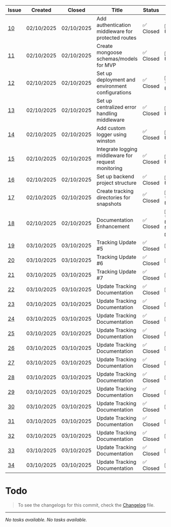 | Issue | Created | Closed | Title | Status | Labels |
|-------|---------|--------|-------|--------|--------|
| [10](https://github.com/Gallucky/ClarityBox/issues/10) | 02/10/2025 | 02/10/2025 | Add authentication middleware for protected routes | ✅ Closed | `🔧 Backend` `✨ Enhancement` |
| [11](https://github.com/Gallucky/ClarityBox/issues/11) | 02/10/2025 | 02/10/2025 | Create mongoose schemas/models for MVP | ✅ Closed | `🔧 Backend` `✨ Enhancement` |
| [12](https://github.com/Gallucky/ClarityBox/issues/12) | 02/10/2025 | 02/10/2025 | Set up deployment and environment configurations | ✅ Closed | `🚀 Deployment` `✨ Enhancement` |
| [13](https://github.com/Gallucky/ClarityBox/issues/13) | 02/10/2025 | 02/10/2025 | Set up centralized error handling middleware | ✅ Closed | `🔧 Backend` `✨ Enhancement` |
| [14](https://github.com/Gallucky/ClarityBox/issues/14) | 02/10/2025 | 02/10/2025 | Add custom logger using winston | ✅ Closed | `🔧 Backend` `✨ Enhancement` |
| [15](https://github.com/Gallucky/ClarityBox/issues/15) | 02/10/2025 | 02/10/2025 | Integrate logging middleware for request monitoring | ✅ Closed | `🔧 Backend` `✨ Enhancement` |
| [16](https://github.com/Gallucky/ClarityBox/issues/16) | 02/10/2025 | 02/10/2025 | Set up backend project structure | ✅ Closed | `🔧 Backend` `✨ Enhancement` |
| [17](https://github.com/Gallucky/ClarityBox/issues/17) | 02/10/2025 | 02/10/2025 | Create tracking directories for snapshots | ✅ Closed | `🚀 Deployment` `✨ Enhancement` |
| [18](https://github.com/Gallucky/ClarityBox/issues/18) | 02/10/2025 | 02/10/2025 | Documentation Enhancement | ✅ Closed | `🚀 Deployment` `✨ Enhancement` `📚 Documentation` |
| [19](https://github.com/Gallucky/ClarityBox/pull/19) | 03/10/2025 | 03/10/2025 | Tracking Update #5 | ✅ Closed | `📌 Other` |
| [20](https://github.com/Gallucky/ClarityBox/pull/20) | 03/10/2025 | 03/10/2025 | Tracking Update #6 | ✅ Closed | `📌 Other` |
| [21](https://github.com/Gallucky/ClarityBox/pull/21) | 03/10/2025 | 03/10/2025 | Tracking Update #7 | ✅ Closed | `📌 Other` |
| [22](https://github.com/Gallucky/ClarityBox/pull/22) | 03/10/2025 | 03/10/2025 | Update Tracking Documentation | ✅ Closed | `📌 Other` |
| [23](https://github.com/Gallucky/ClarityBox/pull/23) | 03/10/2025 | 03/10/2025 | Update Tracking Documentation | ✅ Closed | `📌 Other` |
| [24](https://github.com/Gallucky/ClarityBox/pull/24) | 03/10/2025 | 03/10/2025 | Update Tracking Documentation | ✅ Closed | `📌 Other` |
| [25](https://github.com/Gallucky/ClarityBox/pull/25) | 03/10/2025 | 03/10/2025 | Update Tracking Documentation | ✅ Closed | `📌 Other` |
| [26](https://github.com/Gallucky/ClarityBox/pull/26) | 03/10/2025 | 03/10/2025 | Update Tracking Documentation | ✅ Closed | `📌 Other` |
| [27](https://github.com/Gallucky/ClarityBox/pull/27) | 03/10/2025 | 03/10/2025 | Update Tracking Documentation | ✅ Closed | `📌 Other` |
| [28](https://github.com/Gallucky/ClarityBox/pull/28) | 03/10/2025 | 03/10/2025 | Update Tracking Documentation | ✅ Closed | `📌 Other` |
| [29](https://github.com/Gallucky/ClarityBox/pull/29) | 03/10/2025 | 03/10/2025 | Update Tracking Documentation | ✅ Closed | `📌 Other` |
| [30](https://github.com/Gallucky/ClarityBox/pull/30) | 03/10/2025 | 03/10/2025 | Update Tracking Documentation | ✅ Closed | `📌 Other` |
| [31](https://github.com/Gallucky/ClarityBox/pull/31) | 03/10/2025 | 03/10/2025 | Update Tracking Documentation | ✅ Closed | `📌 Other` |
| [32](https://github.com/Gallucky/ClarityBox/pull/32) | 03/10/2025 | 03/10/2025 | Update Tracking Documentation | ✅ Closed | `📌 Other` |
| [33](https://github.com/Gallucky/ClarityBox/pull/33) | 03/10/2025 | 03/10/2025 | Update Tracking Documentation | ✅ Closed | `📌 Other` |
| [34](https://github.com/Gallucky/ClarityBox/pull/34) | 03/10/2025 | 03/10/2025 | Update Tracking Documentation | ✅ Closed | `📌 Other` |
# Todo

> To see the changelogs for this commit, check the [Changelog](./Changelog.md) file.
---
_No tasks available._
_No tasks available._
